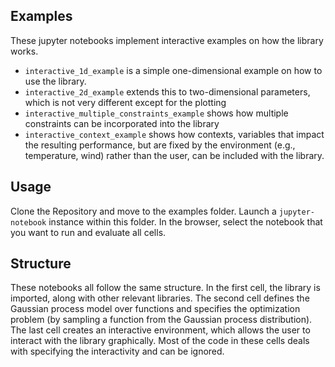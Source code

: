 ## Examples

These jupyter notebooks implement interactive examples on how the library works.

* `interactive_1d_example` is a simple one-dimensional example on how to use the library.
* `interactive_2d_example` extends this to two-dimensional parameters, which is not very different except for the plotting
* `interactive_multiple_constraints_example` shows how multiple constraints can be incorporated into the library
* `interactive_context_example` shows how contexts, variables that impact the resulting performance, but are fixed by the environment (e.g., temperature, wind) rather than the user, can be included with the library.

## Usage

Clone the Repository and move to the examples folder. Launch a `jupyter-notebook` instance within this folder. In the browser, select the notebook that you want to run and evaluate all cells. 

## Structure

These notebooks all follow the same structure. In the first cell, the library is imported, along with other relevant libraries.
The second cell defines the Gaussian process model over functions and specifies the optimization problem (by sampling a function from the Gaussian process distribution).
The last cell creates an interactive environment, which allows the user to interact with the library graphically. Most of the code in these cells deals with specifying the interactivity and can be ignored.

